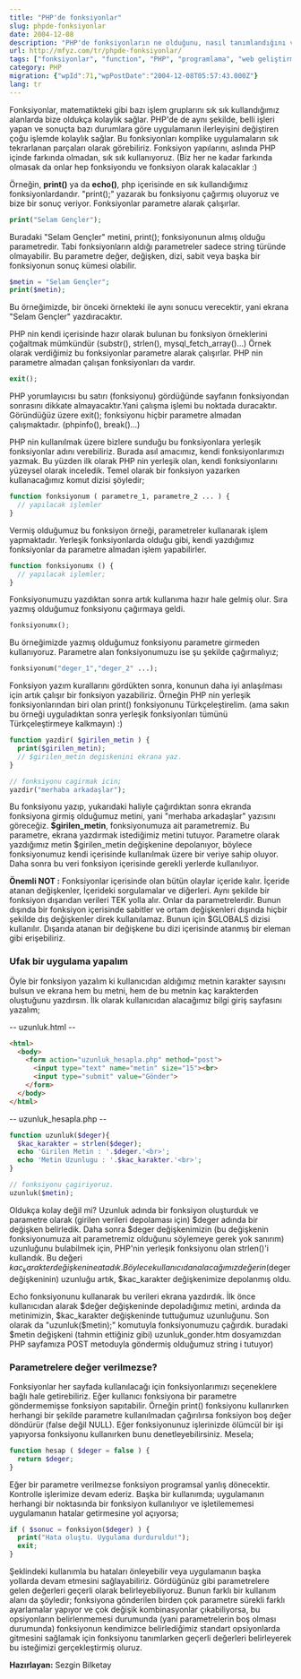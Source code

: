 ```yaml
---
title: "PHP'de fonksiyonlar"
slug: phpde-fonksiyonlar
date: 2004-12-08
description: "PHP'de fonksiyonların ne olduğunu, nasıl tanımlandığını ve kullanıldığını öğrenin. Bu rehber, yerleşik fonksiyonlar, parametreler, değer döndürme ve kendi özel fonksiyonlarınızı nasıl yazacağınızı örneklerle açıklıyor."
url: http://mfyz.com/tr/phpde-fonksiyonlar/
tags: ["fonksiyonlar", "function", "PHP", "programlama", "web geliştirme", "parametre", "return", "kodlama"]
category: PHP
migration: {"wpId":71,"wpPostDate":"2004-12-08T05:57:43.000Z"}
lang: tr
---
```


Fonksiyonlar, matematikteki gibi bazı işlem gruplarını sık sık kullandığımız alanlarda bize oldukça kolaylık sağlar. PHP'de de aynı şekilde, belli işleri yapan ve sonuçta bazı durumlara göre uygulamanın ilerleyişini değiştiren çoğu işlemde kolaylık sağlar. Bu fonksiyonları komplike uygulamaların sık tekrarlanan parçaları olarak görebiliriz. Fonksiyon yapılarını, aslında PHP içinde farkında olmadan, sık sık kullanıyoruz. (Biz her ne kadar farkında olmasak da onlar hep fonksiyondu ve fonksiyon olarak kalacaklar :)

Örneğin, **print()** ya da **echo()**, php içerisinde en sık kullandığımız fonksiyonlardandır. "print();" yazarak bu fonksiyonu çağırmış oluyoruz ve bize bir sonuç veriyor. Fonksiyonlar parametre alarak çalışırlar.

```php
print("Selam Gençler");

```

Buradaki "Selam Gençler" metini, print(); fonksiyonunun almış olduğu parametredir. Tabi fonksiyonların aldığı parametreler sadece string türünde olmayabilir. Bu parametre değer, değişken, dizi, sabit veya başka bir fonksiyonun sonuç kümesi olabilir.

```php
$metin = "Selam Gençler";
print($metin);

```

Bu örneğimizde, bir önceki örnekteki ile aynı sonucu verecektir, yani ekrana "Selam Gençler" yazdıracaktır.

PHP nin kendi içerisinde hazır olarak bulunan bu fonksiyon örneklerini çoğaltmak mümkündür (substr(), strlen(), mysql_fetch_array()...) Örnek olarak verdiğimiz bu fonksiyonlar parametre alarak çalışırlar. PHP nin parametre almadan çalışan fonksiyonları da vardır.

```php
exit();

```
PHP yorumlayıcısı bu satırı (fonksiyonu) gördüğünde sayfanın fonksiyondan sonrasını dikkate almayacaktır.Yani çalışma işlemi bu noktada duracaktır. Göründüğüz üzere exit(); fonksiyonu hiçbir parametre almadan çalışmaktadır. (phpinfo(), break()...)

PHP nin kullanılmak üzere bizlere sunduğu bu fonksiyonlara yerleşik fonksiyonlar adını verebiliriz. Burada asıl amacımız, kendi fonksiyonlarımızı yazmak. Bu yüzden ilk olarak PHP nin yerleşik olan, kendi fonksiyonlarını yüzeysel olarak inceledik. Temel olarak bir fonksiyon yazarken kullanacağımız komut dizisi şöyledir;

```php
function fonksiyonum ( parametre_1, parametre_2 ... ) {
  // yapılacak işlemler
}

```

Vermiş olduğumuz bu fonksiyon örneği, parametreler kullanarak işlem yapmaktadır. Yerleşik fonksiyonlarda olduğu gibi, kendi yazdığımız fonksiyonlar da parametre almadan işlem yapabilirler.

```php
function fonksiyonumx () {
  // yapılacak işlemler;
}

```
Fonksiyonumuzu yazdıktan sonra artık kullanıma hazır hale gelmiş olur. Sıra yazmış olduğumuz fonksiyonu çağırmaya geldi.

```php
fonksiyonumx();

```

Bu örneğimizde yazmış olduğumuz fonksiyonu parametre girmeden kullanıyoruz. Parametre alan fonksiyonumuzu ise şu şekilde çağırmalıyız;

```php
fonksiyonum("deger_1","deger_2" ...);

```
Fonksiyon yazım kurallarını gördükten sonra, konunun daha iyi anlaşılması için artık çalışır bir fonksiyon yazabiliriz. Örneğin PHP nin yerleşik fonksiyonlarından biri olan print() fonksiyonunu Türkçeleştirelim. (ama sakın bu örneği uyguladıktan sonra yerleşik fonksiyonları tümünü Türkçeleştirmeye kalkmayın) :)

```php
function yazdir( $girilen_metin ) {
  print($girilen_metin);
  // $girilen_metin degiskenini ekrana yaz.
}

// fonksiyonu cagirmak icin;
yazdir("merhaba arkadaşlar");

```

Bu fonksiyonu yazıp, yukarıdaki haliyle çağırdıktan sonra ekranda fonksiyona girmiş olduğumuz metini, yani "merhaba arkadaşlar" yazısını göreceğiz. **$girilen_metin**, fonksiyonumuza ait parametremiz. Bu parametre, ekrana yazdırmak istediğimiz metini tutuyor. Parametre olarak yazdığımız metin $girilen_metin değişkenine depolanıyor, böylece fonksiyonumuz kendi içerisinde kullanılmak üzere bir veriye sahip oluyor. Daha sonra bu veri fonksiyon içerisinde gerekli yerlerde kullanılıyor.

**Önemli NOT :** Fonksiyonlar içerisinde olan bütün olaylar içeride kalır. İçeride atanan değişkenler, İçerideki sorgulamalar ve diğerleri. Aynı şekilde bir fonksiyon dışarıdan verileri TEK yolla alır. Onlar da parametrelerdir. Bunun dışında bir fonksiyon içerisinde sabitler ve ortam değişkenleri dışında hiçbir şekilde dış değişkenler direk kullanılamaz. Bunun için $GLOBALS dizisi kullanılır. Dışarıda atanan bir değişkene bu dizi içerisinde atanmış bir eleman gibi erişebiliriz.

### Ufak bir uygulama yapalım

Öyle bir fonksiyon yazalım ki kullanıcıdan aldığımız metnin karakter sayısını bulsun ve ekrana hem bu metni, hem de bu metnin kaç karakterden oluştuğunu yazdırsın. İlk olarak kullanıcıdan alacağımız bilgi giriş sayfasını yazalım;

-- uzunluk.html --
```html
<html>
  <body>
    <form action="uzunluk_hesapla.php" method="post">
      <input type="text" name="metin" size="15"><br>
      <input type="submit" value="Gönder">
    </form>
  </body>
</html>

```

-- uzunluk_hesapla.php --
```php
function uzunluk($deger){
  $kac_karakter = strlen($deger);
  echo 'Girilen Metin : '.$deger.'<br>';
  echo 'Metin Uzunlugu : '.$kac_karakter.'<br>';
}

// fonksiyonu çagiriyoruz.
uzunluk($metin);
```

Oldukça kolay değil mi? Uzunluk adında bir fonksiyon oluşturduk ve parametre olarak (girilen verileri depolaması için) $deger adında bir değişken belirledik. Daha sonra $deger değişkenimizin (bu değişkenin fonksiyonumuza ait parametremiz olduğunu söylemeye gerek yok sanırım) uzunluğunu bulabilmek için, PHP'nin yerleşik fonksiyonu olan strlen()'i kullandık. Bu değeri $kac_karakter değişkenine atadık. Böylece kullanıcıdan alacağımız değerin ($deger değişkeninin) uzunluğu artık, $kac_karakter değişkenimize depolanmış oldu.

Echo fonksiyonunu kullanarak bu verileri ekrana yazdırdık. İlk önce kullanıcıdan alarak $değer değişkeninde depoladığımız metini, ardında da metinimizin, $kac_karakter değişkeninde tuttuğumuz uzunluğunu. Son olarak da "uzunluk($metin);" komutuyla fonksiyonumuzu çağırdık. buradaki $metin değişkeni (tahmin ettiğiniz gibi) uzunluk_gonder.htm dosyamızdan PHP sayfamıza POST metoduyla göndermiş olduğumuz string i tutuyor)

### Parametrelere değer verilmezse?

Fonksiyonlar her sayfada kullanılacağı için fonksiyonlarımızı seçeneklere bağlı hale getirebiliriz. Eğer kullanıcı fonksiyona bir parametre göndermemişse fonksiyon sapıtabilir. Örneğin print() fonksiyonu kullanırken herhangi bir şekilde parametre kullanılmadan çağırılırsa fonksiyon boş değer döndürür (false değil NULL). Eğer fonksiyonunuz işlerinizde ölümcül bir işi yapıyorsa fonksiyonu kullanırken bunu denetleyebilirsiniz. Mesela;

```php
function hesap ( $deger = false ) {
  return $deger;
}

```
Eğer bir parametre verilmezse fonksiyon programsal yanlış dönecektir. Kontrolle işlerimize devam ederiz. Başka bir kullanımda; uygulamanın herhangi bir noktasında bir fonksiyon kullanılıyor ve işletilememesi uygulamanın hatalar getirmesine yol açıyorsa;

```php
if ( $sonuc = fonksiyon($deger) ) {
  print("Hata oluştu. Uygulama durduruldu!");
  exit;
}
```
Şeklindeki kullanımla bu hataları önleyebilir veya uygulamanın başka yollarda devam etmesini sağlayabiliriz. Gördüğünüz gibi parametrelere gelen değerleri geçerli olarak belirleyebiliyoruz. Bunun farklı bir kullanım alanı da şöyledir; fonksiyona gönderilen birden çok parametre sürekli farklı ayarlamalar yapıyor ve çok değişik kombinasyonlar çıkabiliyorsa, bu opsiyonların belirlenmemesi durumunda (yani parametrelerin boş olması durumunda) fonksiyonun kendimizce belirlediğimiz standart opsiyonlarda gitmesini sağlamak için fonksiyonu tanımlarken geçerli değerleri belirleyerek bu isteğimizi gerçekleştirmiş oluruz.

**Hazırlayan:** Sezgin Bilketay
